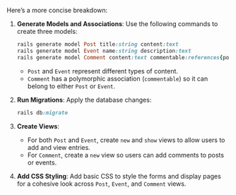 Here’s a more concise breakdown:

1. **Generate Models and Associations**:
   Use the following commands to create three models:

   ```ruby
   rails generate model Post title:string content:text
   rails generate model Event name:string description:text
   rails generate model Comment content:text commentable:references{polymorphic}
   ```

   - `Post` and `Event` represent different types of content.
   - `Comment` has a polymorphic association (`commentable`) so it can belong to either `Post` or `Event`.

2. **Run Migrations**:
   Apply the database changes:

   ```ruby
   rails db:migrate
   ```

3. **Create Views**:
   - For both `Post` and `Event`, create `new` and `show` views to allow users to add and view entries.
   - For `Comment`, create a `new` view so users can add comments to posts or events.

4. **Add CSS Styling**:
   Add basic CSS to style the forms and display pages for a cohesive look across `Post`, `Event`, and `Comment` views.
